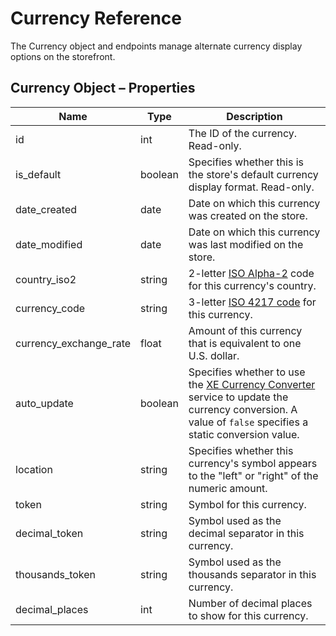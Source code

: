 # <span class="jumptarget"> Currency Reference </span>

The Currency object and endpoints manage alternate currency display options on the storefront.

## <span class="jumptarget"> Currency Object – Properties </span>

| Name | Type | Description |
|---|---|---|
| id | int | The ID of the currency. Read-only. |
| is_default | boolean | Specifies whether this is the store's default currency display format. Read-only. | 
| date_created | date | Date on which this currency was created on the store. |
| date_modified | date | Date on which this currency was last modified on the store. |
| country_iso2 | string | 2-letter [ISO Alpha-2](https://en.wikipedia.org/wiki/ISO_3166-1_alpha-2) code for this currency's country. |
| currency_code | string | 3-letter [ISO 4217 code](http://www.xe.com/iso4217.php) for this currency. |
| currency_exchange_rate | float | Amount of this currency that is equivalent to one U.S. dollar. |
| auto_update | boolean | Specifies whether to use the [XE Currency Converter](http://www.xe.com/currencyconverter/) service to update the currency conversion. A value of `false` specifies a static conversion value. |
| location | string | Specifies whether this currency's symbol appears to the "left" or "right" of the numeric amount. |
| token | string | Symbol for this currency. |
| decimal_token | string | Symbol used as the decimal separator in this currency. |
| thousands_token | string | Symbol used as the thousands separator in this currency. |
| decimal_places | int | Number of decimal places to show for this currency. |
